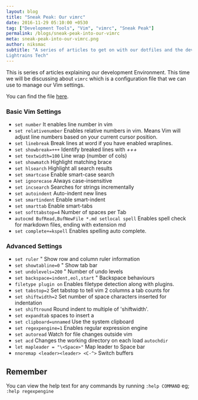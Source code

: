```yaml
---
layout: blog
title: "Sneak Peak: Our vimrc"
date: 2016-11-29 05:10:00 +0530
tag: ["Development Tools", "Vim", "vimrc", "Sneak Peak"]
permalink: /blogs/sneak-peak-into-our-vimrc
meta: sneak-peak-into-our-vimrc.png
author: niksmac
subtitle: "A series of articles to get on with our dotfiles and the development environment at
Lightrains Tech"
---
```


This is series of articles explaining our development Environment. This time we will be discussing
about `vimrc` which is a configuration file that we can use to manage our Vim settings.

You can find the file
[here](https://github.com/lightrainstech/dotfiles/blob/master/vim/vimrc.symlink).

### Basic Vim Settings

 - `set number` It enables line number in vim
 - `set relativenumber` Enables relative numbers in vim. Means Vim will adjust line numbers based on
your current cursor position.
 - `set linebreak` Break lines at word if you have enabled wraplines.
 - `set showbreak=+++` Identify breaked lines with *+++*
 - `set textwidth=100` Line wrap (number of cols)
 - `set showmatch` Highlight matching brace
 - `set hlsearch`  Highlight all search results
 - `set smartcase` Enable smart-case search
 - `set ignorecase`  Always case-insensitive
 - `set incsearch` Searches for strings incrementally
 - `set autoindent`  Auto-indent new lines
 - `set smartindent` Enable smart-indent
 - `set smarttab`  Enable smart-tabs
 - `set softtabstop=4` Number of spaces per Tab
 - `autocmd BufRead,BufNewFile *.md setlocal spell` Enables spell check for markdown files, ending with extension md
 - `set complete+=kspell` Enables spelling auto complete.

### Advanced Settings

 - `set ruler` " Show row and column ruler information
 - `set showtabline=0` " Show tab bar
 - `set undolevels=200`  " Number of undo levels
 - `set backspace=indent,eol,start`  " Backspace behaviours
 - `filetype plugin on` Enables filetype detection along with plugins.
 - `set tabstop=2` Set tabstop to tell vim 2 columns a tab counts for
 - `set shiftwidth=2` Set number of space characters inserted for indentation
 - `set shiftround` Round indent to multiple of 'shiftwidth'.
 - `set expandtab` spaces to insert a <Tab>
 - `set clipboard=unnamed` Use the system clipboard
 - `set regexpengine=1` Enables regular expression engine
 - `set autoread` Watch for file changes outside vim
 - `set acd` Changes the working directory on each load `autochdir`
 - `let mapleader = "\<Space>"` Map leader to Space bar
 - `nnoremap <leader><leader> <C-^>` Switch buffers


## Remember
You can view the help text for any commands by running `:help COMMAND` eg; `:help regexpengine`
